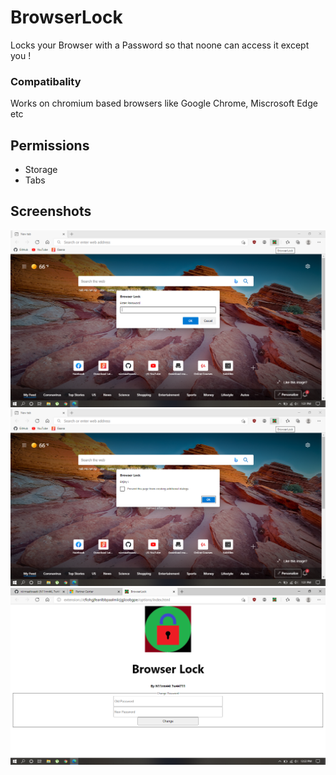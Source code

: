 # BrowserLock
Locks your Browser with a Password so that noone can access it except you !

### Compatibality
Works on chromium based browsers like Google Chrome, Miscrosoft Edge etc

## Permissions
* Storage
* Tabs

## Screenshots
![Ask Password](images/askpwd.png)
![Correct Password](images/pwdsuccess.png)
![Options](images/options.png)
